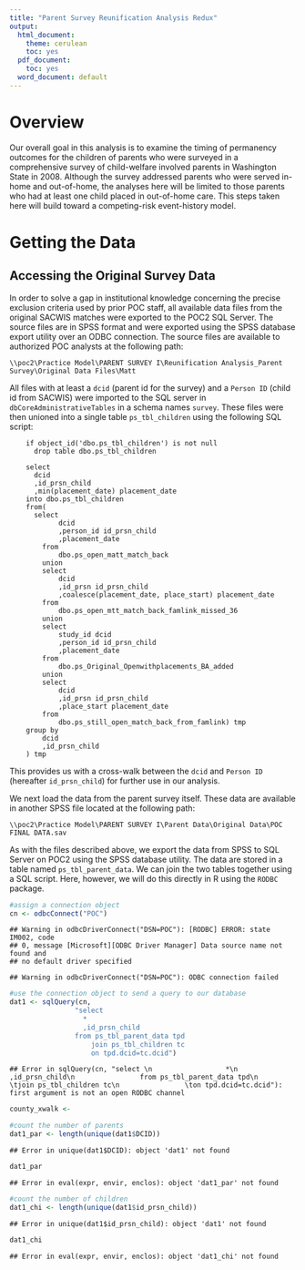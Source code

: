 ```yaml
---
title: "Parent Survey Reunification Analysis Redux"
output:
  html_document:
    theme: cerulean
    toc: yes
  pdf_document:
    toc: yes
  word_document: default
---
```



# Overview

Our overall goal in this analysis is to examine the timing of permanency outcomes for the children of parents who were surveyed in a comprehensive survey of child-welfare involved parents in Washington State in 2008. Although the survey addressed parents who were served in-home and out-of-home, the analyses here will be limited to those parents who had at least one child placed in out-of-home care. This steps taken here will build toward a competing-risk event-history model.  

# Getting the Data

## Accessing the Original Survey Data

In order to solve a gap in institutional knowledge concerning the precise exclusion criteria used by prior POC staff, all available data files from the original SACWIS matches were exported to the POC2 SQL Server. The source files are in SPSS format and were exported using the SPSS database export utility over an ODBC connection. The source files are available to authorized POC analysts at the following path: 

`\\poc2\Practice Model\PARENT SURVEY I\Reunification Analysis_Parent Survey\Original Data Files\Matt`

All files with at least a `dcid` (parent id for the survey) and a `Person ID` (child id from SACWIS) were imported to the SQL server in `dbCoreAdministrativeTables` in a schema names `survey`. These files were then unioned into a single table `ps_tbl_children` using the following SQL script: 


        if object_id('dbo.ps_tbl_children') is not null 
          drop table dbo.ps_tbl_children
        
        select
          dcid
          ,id_prsn_child
          ,min(placement_date) placement_date 
        into dbo.ps_tbl_children 
        from(
          select 
        		dcid
        		,person_id id_prsn_child
        		,placement_date
        	from 
        		dbo.ps_open_matt_match_back
        	union
        	select 
        		dcid
        		,id_prsn id_prsn_child
        		,coalesce(placement_date, place_start) placement_date
        	from 
        		dbo.ps_open_mtt_match_back_famlink_missed_36			
        	union
        	select 
        		study_id dcid
        		,person_id id_prsn_child
        		,placement_date
        	from 
        		dbo.ps_Original_Openwithplacements_BA_added	
        	union
        	select 
        		dcid
        		,id_prsn id_prsn_child
        		,place_start placement_date
        	from 
        		dbo.ps_still_open_match_back_from_famlink) tmp
        group by 
        	dcid
        	,id_prsn_child
        ) tmp


This provides us with a cross-walk between the `dcid` and `Person ID` (hereafter `id_prsn_child`) for further use in our analysis.

We next load the data from the parent survey itself. These data are available in another SPSS file located at the following path:  

`\\poc2\Practice Model\PARENT SURVEY I\Parent Data\Original Data\POC FINAL DATA.sav`

As with the files described above, we export the data from SPSS to SQL Server on POC2 using the SPSS database utility. The data are stored in a table named `ps_tbl_parent_data`. We can join the two tables together using a SQL script. Here, however, we will do this directly in R using the `RODBC` package.


```r
#assign a connection object
cn <- odbcConnect("POC")
```

```
## Warning in odbcDriverConnect("DSN=POC"): [RODBC] ERROR: state IM002, code
## 0, message [Microsoft][ODBC Driver Manager] Data source name not found and
## no default driver specified
```

```
## Warning in odbcDriverConnect("DSN=POC"): ODBC connection failed
```

```r
#use the connection object to send a query to our database
dat1 <- sqlQuery(cn, 
                "select 
                  *
                  ,id_prsn_child
                from ps_tbl_parent_data tpd
                	join ps_tbl_children tc
                	on tpd.dcid=tc.dcid")
```

```
## Error in sqlQuery(cn, "select \n                  *\n                  ,id_prsn_child\n                from ps_tbl_parent_data tpd\n                \tjoin ps_tbl_children tc\n                \ton tpd.dcid=tc.dcid"): first argument is not an open RODBC channel
```

```r
county_xwalk <- 

#count the number of parents
dat1_par <- length(unique(dat1$DCID))
```

```
## Error in unique(dat1$DCID): object 'dat1' not found
```

```r
dat1_par
```

```
## Error in eval(expr, envir, enclos): object 'dat1_par' not found
```

```r
#count the number of children
dat1_chi <- length(unique(dat1$id_prsn_child))
```

```
## Error in unique(dat1$id_prsn_child): object 'dat1' not found
```

```r
dat1_chi
```

```
## Error in eval(expr, envir, enclos): object 'dat1_chi' not found
```










